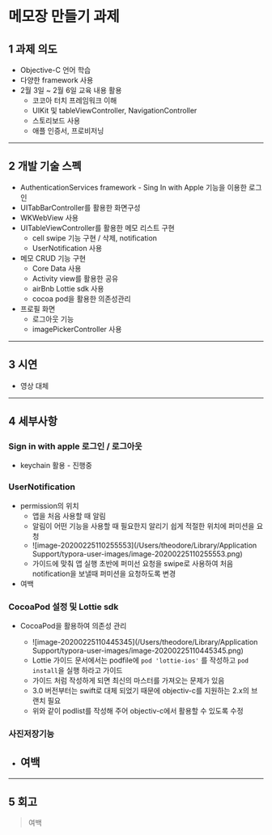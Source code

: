 # 메모장 만들기 과제

## 1 과제 의도

- Objective-C 언어 학습
- 다양한 framework 사용
- 2월 3일 ~ 2월 6일 교육 내용 활용
  - 코코아 터치 프레임워크 이해
  - UIKit 및 tableViewController, NavigationController
  - 스토리보드 사용
  - 애플 인증서, 프로비저닝

---



## 2 개발 기술 스펙

- AuthenticationServices framework - Sing In with Apple 기능을 이용한 로그인
- UITabBarController를 활용한 화면구성
- WKWebView 사용
- UITableViewController를 활용한 메모 리스트 구현
  - cell swipe 기능 구현 / 삭제, notification
  - UserNotification 사용
- 메모 CRUD 기능 구현
  - Core Data 사용
  - Activity view를 활용한 공유
  - airBnb Lottie sdk 사용
  - cocoa pod을 활용한 의존성관리
- 프로필 화면
  - 로그아웃 기능
  - imagePickerController 사용

---



## 3 시연

- 영상 대체

---



##  4 세부사항

### Sign in with apple 로그인 / 로그아웃

- keychain 활용 - 진행중



### UserNotification

- permission의 위치
  - 앱을 처음 사용할 때 알림
  - 알림이 어떤 기능을 사용할 때 필요한지 알리기 쉽게 적절한 위치에 퍼미션을 요청
  - ![image-20200225110255553](/Users/theodore/Library/Application Support/typora-user-images/image-20200225110255553.png)
  - 가이드에 맞춰 앱 실행 초반에 퍼미선 요청을 swipe로 사용하여 처음 notification을 보낼때 퍼미션을 요청하도록 변경
- 여백



### CocoaPod 설정 및 Lottie sdk

- CocoaPod을 활용하여 의존성 관리

  - ![image-20200225110445345](/Users/theodore/Library/Application Support/typora-user-images/image-20200225110445345.png)
  - Lottie 가이드 문서에서는 podfile에 `pod 'lottie-ios'` 를 작성하고 `pod install`을 실행 하라고 가이드
  - 가이드 처럼 작성하게 되면 최신의 마스터를 가져오는 문제가 있음
  - 3.0 버전부터는 swift로 대체 되었기 때문에 objectiv-c를 지원하는 2.x의 브랜치 필요
  - 위와 같이 podlist를 작성해 주어 objectiv-c에서 활용할 수 있도록 수정

  

### 사진저장기능

- 여백
  - 

---



## 5 회고

> 여백



